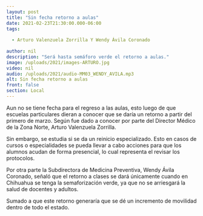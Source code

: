 ```yaml
---
layout: post
title: "Sin fecha retorno a aulas"
date: 2021-02-23T21:30:00.000-06:00
tags:
  
  - Arturo Valenzuela Zorrilla Y Wendy Ávila Coronado
  
author: nil
description: "Será hasta semáforo verde el retorno a aulas."
image: /uploads/2021/images-ARTURO.jpg
video: nil
audio: /uploads/2021/audio-MM03_WENDY_AVILA.mp3
alt: Sin fecha retorno a aulas
front: false
section: Local
---
```


Aun no se tiene fecha para el regreso a las aulas, esto luego de que escuelas particulares dieran a conocer que se daría un retorno a partir del primero de marzo. Según fue dado a conocer por parte del Director Médico de la Zona Norte, Arturo Valenzuela Zorrilla.
  
Sin embargo, se estudia si se da un reinicio especializado. Esto en casos de cursos o especialidades se pueda llevar a cabo acciones para que los alumnos acudan de forma presencial, lo cual representa el revisar los protocolos. 

Por otra parte la Subdirectora de Medicina Preventiva, Wendy Ávila Coronado, señaló que el retorno a clases se dará únicamente cuando en Chihuahua se tenga la semaforización verde, ya que no se arriesgará la salud de docentes y adultos.

Sumado a que este retorno generaría que se dé un incremento de movilidad dentro de todo el estado.